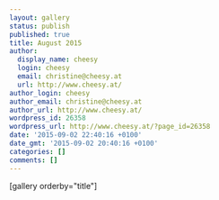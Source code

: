 ```yaml
---
layout: gallery
status: publish
published: true
title: August 2015
author:
  display_name: cheesy
  login: cheesy
  email: christine@cheesy.at
  url: http://www.cheesy.at/
author_login: cheesy
author_email: christine@cheesy.at
author_url: http://www.cheesy.at/
wordpress_id: 26358
wordpress_url: http://www.cheesy.at/?page_id=26358
date: '2015-09-02 22:40:16 +0100'
date_gmt: '2015-09-02 20:40:16 +0100'
categories: []
comments: []
---
```

[gallery orderby="title"]
